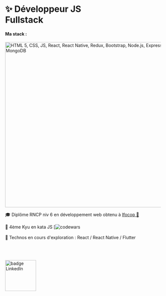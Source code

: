  # ✨ Développeur JS <br/> Fullstack
#### Ma stack :   

<img src="techno.png" width="535" alt="HTML 5, CSS, JS, React, React Native, Redux, Bootstrap, Node.js, Express, MongoDB">
</br>

🎓 Diplôme RNCP niv 6 en développement web obtenu à [Ifocop 🚀](https://www.ifocop.fr/formations-metiers/web-digital/formation-developpeur-full-stack-js/)  
<br/>
🥋 4ème Kyu en kata JS [![codewars](https://www.codewars.com/users/melvdev)   
<br/> 
🔎 Technos en cours d'exploration : React / React Native / Flutter   
<br/>

<br/>
<br/>
<a href="https://www.linkedin.com/in/m%C3%A9lanie-vandervaeren/">
<img src="Linkedin-logo.png" width="100" alt="badge LinkedIn">
</a>
